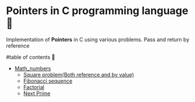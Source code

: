# Pointers in C programming language :100:
Implementation of **Pointers** in C using various problems. Pass and return by reference

#table of contents :100:
- [Math_numbers](https://github.com/denisKaranja/c-pointers/tree/master/math_numbers)
  * [Square problem(Both reference and by value)](http://en.wikipedia.org/wiki/Square_number)
  * [Fibonacci sequence](http://en.wikipedia.org/wiki/Fibonacci_number)
  * [Factorial](http://en.wikipedia.org/wiki/Factorial)
  * [Next Prime](http://en.wikipedia.org/wiki/Prime)